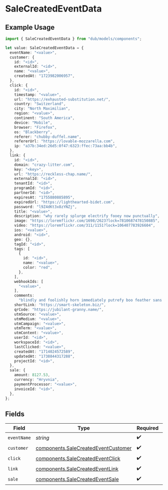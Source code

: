 # SaleCreatedEventData

## Example Usage

```typescript
import { SaleCreatedEventData } from "dub/models/components";

let value: SaleCreatedEventData = {
  eventName: "<value>",
  customer: {
    id: "<id>",
    externalId: "<id>",
    name: "<value>",
    createdAt: "1723982006957",
  },
  click: {
    id: "<id>",
    timestamp: "<value>",
    url: "https://exhausted-substitution.net/",
    country: "Switzerland",
    city: "North Maximilian",
    region: "<value>",
    continent: "South America",
    device: "Mobile",
    browser: "Firefox",
    os: "Blackberry",
    referer: "chubby-duffel.name",
    refererUrl: "https://lovable-mozzarella.com",
    ip: "a37b:34ed:26d5:0f47:6323:ffec:73aa:bb4b",
  },
  link: {
    id: "<id>",
    domain: "crazy-litter.com",
    key: "<key>",
    url: "https://reckless-chap.name/",
    externalId: "<id>",
    tenantId: "<id>",
    programId: "<id>",
    partnerId: "<id>",
    expiresAt: "1755880885895",
    expiredUrl: "https://lighthearted-bidet.com",
    password: "l9Z4dKt3x8zYNZj",
    title: "<value>",
    description: "why rarely splurge electrify fooey now punctually",
    image: "https://loremflickr.com/1698/2623?lock=7810687478150885",
    video: "https://loremflickr.com/311/1151?lock=106407783926604",
    ios: "<value>",
    android: "<id>",
    geo: {},
    tagId: "<id>",
    tags: [
      {
        id: "<id>",
        name: "<value>",
        color: "red",
      },
    ],
    webhookIds: [
      "<value>",
    ],
    comments:
      "blindly and foolishly horn immediately putrefy boo feather sans impressionable stable warp devoted obedient shush while gentle worth",
    shortLink: "https://smart-skeleton.biz/",
    qrCode: "https://jubilant-granny.name/",
    utmSource: "<value>",
    utmMedium: "<value>",
    utmCampaign: "<value>",
    utmTerm: "<value>",
    utmContent: "<value>",
    userId: "<id>",
    workspaceId: "<id>",
    lastClicked: "<value>",
    createdAt: "1714024572589",
    updatedAt: "1738844317288",
    projectId: "<id>",
  },
  sale: {
    amount: 8127.53,
    currency: "Hryvnia",
    paymentProcessor: "<value>",
    invoiceId: "<id>",
  },
};
```

## Fields

| Field                                                                                      | Type                                                                                       | Required                                                                                   | Description                                                                                |
| ------------------------------------------------------------------------------------------ | ------------------------------------------------------------------------------------------ | ------------------------------------------------------------------------------------------ | ------------------------------------------------------------------------------------------ |
| `eventName`                                                                                | *string*                                                                                   | :heavy_check_mark:                                                                         | N/A                                                                                        |
| `customer`                                                                                 | [components.SaleCreatedEventCustomer](../../models/components/salecreatedeventcustomer.md) | :heavy_check_mark:                                                                         | N/A                                                                                        |
| `click`                                                                                    | [components.SaleCreatedEventClick](../../models/components/salecreatedeventclick.md)       | :heavy_check_mark:                                                                         | N/A                                                                                        |
| `link`                                                                                     | [components.SaleCreatedEventLink](../../models/components/salecreatedeventlink.md)         | :heavy_check_mark:                                                                         | N/A                                                                                        |
| `sale`                                                                                     | [components.SaleCreatedEventSale](../../models/components/salecreatedeventsale.md)         | :heavy_check_mark:                                                                         | N/A                                                                                        |